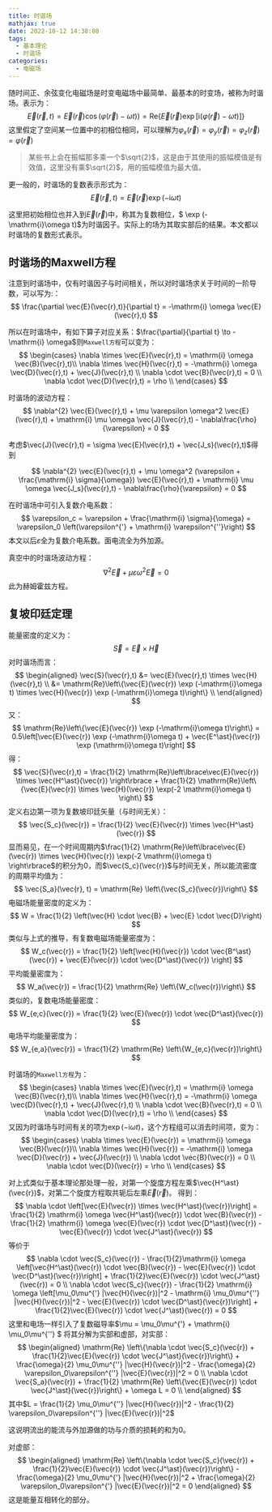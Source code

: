 ```yaml
---
title: 时谐场
mathjax: true
date: 2022-10-12 14:38:08
tags:
  - 基本理论
  - 时谐场
categories:
  - 电磁场
---
```



随时间正、余弦变化电磁场是时变电磁场中最简单、最基本的时变场，被称为时谐场。表示为：
$$
\vec{E}(\vec{r},t) = \vec{E}(\vec{r}) \cos(\varphi(\vec{r}) - \omega t)) = \mathrm{Re} \left\{\vec{E}(\vec{r})\exp\left[\mathrm{i}(\varphi(\vec{r}) - \omega t)\right] \right\}
$$
这里假定了空间某一位置中的初相位相同，可以理解为$\varphi_x(\vec{r}) = \varphi_y(\vec{r}) = \varphi_z(\vec{r}) = \varphi(\vec{r})$

> 某些书上会在振幅那多乘一个$\sqrt{2}$，这是由于其使用的振幅模值是有效值，这里没有乘$\sqrt{2}$，用的振幅模值为最大值。

更一般的，时谐场的复数表示形式为：
$$
\vec{E}(\vec{r},t) = \vec{E}(\vec{r}) \exp (-\mathrm{i}\omega t)
$$

这里把初始相位也并入到$\vec{E}(\vec{r})$中，称其为复数相位，$ \exp (-\mathrm{i}\omega t)$为时谐因子。实际上的场为其取实部后的结果。本文都以时谐场的复数形式表示。

<!-- more -->

## 时谐场的Maxwell方程

注意到时谐场中，仅有时谐因子与时间相关，所以对时谐场求关于时间的一阶导数，可以写为:：
$$
\frac{\partial \vec{E}(\vec{r},t)}{\partial t} = -\mathrm{i} \omega \vec{E}(\vec{r},t)
$$

所以在时谐场中，有如下算子对应关系：$\frac{\partial}{\partial t} \to -\mathrm{i} \omega$则`Maxwell方程`可以变为：
$$
\begin{cases}
    \nabla \times \vec{E}(\vec{r},t) = \mathrm{i} \omega \vec{B}(\vec{r},t)\\
    \nabla \times \vec{H}(\vec{r},t) = -\mathrm{i} \omega \vec{D}(\vec{r},t) + \vec{J}(\vec{r},t) \\
    \nabla \cdot \vec{B}(\vec{r},t) = 0 \\
    \nabla \cdot \vec{D}(\vec{r},t) = \rho \\
\end{cases}
$$

时谐场的波动方程：
$$
\nabla^{2} \vec{E}(\vec{r},t) + \mu \varepsilon \omega^2 \vec{E}(\vec{r},t) + \mathrm{i} \mu \omega \vec{J}(\vec{r},t) - \nabla\frac{\rho}{\varepsilon} = 0
$$

考虑$\vec{J}(\vec{r},t) = \sigma \vec{E}(\vec{r},t) + \vec{J_s}(\vec{r},t)$得到

$$
\nabla^{2} \vec{E}(\vec{r},t) + \mu \omega^2 (\varepsilon + \frac{\mathrm{i} \sigma}{\omega}) \vec{E}(\vec{r},t) + \mathrm{i} \mu \omega \vec{J_s}(\vec{r},t) - \nabla\frac{\rho}{\varepsilon} = 0
$$

在时谐场中可引入复数介电系数：
$$
\varepsilon_c = \varepsilon + \frac{\mathrm{i} \sigma}{\omega} = \varepsilon_0 \left(\varepsilon^{'} + \mathrm{i} \varepsilon^{''}\right)
$$
本文以后$\varepsilon$全为复数介电系数。面电流全为外加源。

真空中的时谐场波动方程：
$$
\nabla^{2} \vec{E} + \mu \varepsilon \omega^2 \vec{E} = 0
$$
此为赫姆霍兹方程。

## 复坡印廷定理

能量密度的定义为：
$$
\vec{S} = \vec{E} \times \vec{H}
$$
对时谐场而言：
$$
\begin{aligned}
    \vec{S}(\vec{r},t) &= \vec{E}(\vec{r},t) \times \vec{H}(\vec{r},t) \\
    &= \mathrm{Re}\left\{\vec{E}(\vec{r}) \exp (-\mathrm{i}\omega t) \times \vec{H}(\vec{r}) \exp (-\mathrm{i}\omega t)\right\} \\
\end{aligned}
$$
又：
$$
\mathrm{Re}\left\{\vec{E}(\vec{r}) \exp (-\mathrm{i}\omega t)\right\} = 0.5\left[\vec{E}(\vec{r}) \exp (-\mathrm{i}\omega t) + \vec{E^\ast}(\vec{r}) \exp (\mathrm{i}\omega t)\right]
$$
得：
$$
\vec{S}(\vec{r},t) = \frac{1}{2} \mathrm{Re}\left\lbrace\vec{E}(\vec{r}) \times \vec{H^\ast}(\vec{r}) \right\rbrace + \frac{1}{2} \mathrm{Re}\left\{\vec{E}(\vec{r}) \times \vec{H}(\vec{r}) \exp(-2 \mathrm{i}\omega t) \right\}
$$
定义右边第一项为复数坡印廷矢量（与时间无关）：
$$
\vec{S_c}(\vec{r}) = \frac{1}{2} \vec{E}(\vec{r}) \times \vec{H^\ast}(\vec{r})
$$
显而易见，在一个时间周期内$\frac{1}{2} \mathrm{Re}\left\lbrace\vec{E}(\vec{r}) \times \vec{H}(\vec{r}) \exp(-2 \mathrm{i}\omega t) \right\rbrace$的积分为0，而$\vec{S_c}(\vec{r})$与时间无关，所以能流密度的周期平均值为：
$$
\vec{S_a}(\vec{r}, t) = \mathrm{Re} \left\{\vec{S_c}(\vec{r})\right\}
$$
电磁场能量密度的定义为：
$$
W = \frac{1}{2} \left(\vec{H} \cdot \vec{B} + \vec{E} \cdot \vec{D}\right)
$$
类似与上式的推导，有复数电磁场能量密度为：
$$
W_c(\vec{r}) = \frac{1}{2} \left[\vec{H}(\vec{r})  \cdot \vec{B^\ast}(\vec{r})  + \vec{E}(\vec{r})  \cdot \vec{D^\ast}(\vec{r}) \right]
$$
平均能量密度为：
$$
W_a(\vec{r}) = \frac{1}{2} \mathrm{Re} \left\{W_c(\vec{r})\right\}
$$
类似的，复数电场能量密度：
$$
W_{e,c}(\vec{r}) = \frac{1}{2} \vec{E}(\vec{r})  \cdot \vec{D^\ast}(\vec{r})
$$
电场平均能量密度为：
$$
W_{e,a}(\vec{r}) = \frac{1}{2} \mathrm{Re} \left\{W_{e,c}(\vec{r})\right\}
$$

时谐场的`Maxwell方程`为：
$$
\begin{cases}
    \nabla \times \vec{E}(\vec{r},t) = \mathrm{i} \omega \vec{B}(\vec{r},t)\\
    \nabla \times \vec{H}(\vec{r},t) = -\mathrm{i} \omega \vec{D}(\vec{r},t) + \vec{J}(\vec{r},t) \\
    \nabla \cdot \vec{B}(\vec{r},t) = 0 \\
    \nabla \cdot \vec{D}(\vec{r},t) = \rho \\
\end{cases}
$$
又因为时谐场与时间有关的项为$\exp(-\mathrm{i}\omega t)$，这个方程组可以消去时间项，变为：
$$
\begin{cases}
    \nabla \times \vec{E}(\vec{r}) = \mathrm{i} \omega \vec{B}(\vec{r})\\
    \nabla \times \vec{H}(\vec{r}) = -\mathrm{i} \omega \vec{D}(\vec{r}) + \vec{J}(\vec{r}) \\
    \nabla \cdot \vec{B}(\vec{r}) = 0 \\
    \nabla \cdot \vec{D}(\vec{r}) = \rho \\
\end{cases}
$$

对上式类似于基本理论那处理一般，对第一个旋度方程左乘$\vec{H^\ast}(\vec{r})$，对第二个旋度方程取共轭后左乘$\vec{E}(\vec{r})$。
得到：
$$
\nabla \cdot \left[\vec{E}(\vec{r}) \times \vec{H^\ast}(\vec{r})\right] =
\frac{1}{2} \mathrm{i} \omega \vec{H^\ast}(\vec{r}) \cdot \vec{B}(\vec{r}) -
\frac{1}{2} \mathrm{i} \omega \vec{E}(\vec{r}) \cdot \vec{D^\ast}(\vec{r}) -
\vec{E}(\vec{r}) \cdot \vec{J^\ast}(\vec{r})
$$
等价于
$$
\nabla \cdot \vec{S_c}(\vec{r}) -
\frac{1}{2}\mathrm{i} \omega \left[\vec{H^\ast}(\vec{r}) \cdot \vec{B}(\vec{r}) -
\vec{E}(\vec{r}) \cdot \vec{D^\ast}(\vec{r})\right] +
\frac{1}{2}\vec{E}(\vec{r}) \cdot \vec{J^\ast}(\vec{r}) = 0 \\
\nabla \cdot \vec{S_c}(\vec{r}) -
\frac{1}{2} \mathrm{i} \omega \left[\mu_0\mu^{'} |\vec{H}(\vec{r})|^2 - \mathrm{i} \mu_0\mu^{''} |\vec{H}(\vec{r})|^2 -
\vec{E}(\vec{r}) \cdot \vec{D^\ast}(\vec{r})\right] +
\frac{1}{2}\vec{E}(\vec{r}) \cdot \vec{J^\ast}(\vec{r}) = 0
$$
这里和电场一样引入了复数磁导率$\mu = \mu_0\mu^{'} + \mathrm{i} \mu_0\mu^{''} $
将其分解为实部和虚部，对实部：
$$
\begin{aligned}
    \mathrm{Re} \left\{\nabla \cdot \vec{S_c}(\vec{r}) + \frac{1}{2}\vec{E}(\vec{r}) \cdot \vec{J^\ast}(\vec{r})\right\} + \frac{\omega}{2} \mu_0\mu^{''} |\vec{H}(\vec{r})|^2 - \frac{\omega}{2} \varepsilon_0\varepsilon^{''} |\vec{E}(\vec{r})|^2 = 0 \\
    \nabla \cdot \vec{S_a}(\vec{r}) + \frac{1}{2} \mathrm{Re} \left\{\vec{E}(\vec{r}) \cdot \vec{J^\ast}(\vec{r})\right\} + \omega L = 0 \\
\end{aligned}
$$
其中$L = \frac{1}{2} \mu_0\mu^{''} |\vec{H}(\vec{r})|^2 - \frac{1}{2} \varepsilon_0\varepsilon^{''} |\vec{E}(\vec{r})|^2$

这说明流出的能流与外加源做的功与介质的损耗的和为0。

对虚部：
$$
\begin{aligned}
    \mathrm{Re} \left\{\nabla \cdot \vec{S_c}(\vec{r}) + \frac{1}{2}\vec{E}(\vec{r}) \cdot \vec{J^\ast}(\vec{r})\right\} - \frac{\omega}{2} \mu_0\mu^{'} |\vec{H}(\vec{r})|^2 + \frac{\omega}{2} \varepsilon_0\varepsilon^{'} |\vec{E}(\vec{r})|^2 = 0
\end{aligned}
$$
这是能量互相转化的部分。
